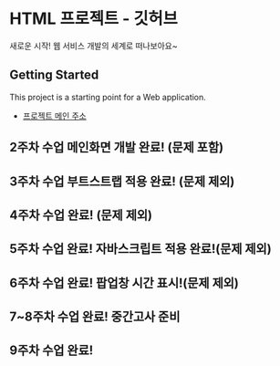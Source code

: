 # HTML 프로젝트 - 깃허브
새로운 시작! 웹 서비스 개발의 세계로 떠나보아요~
## Getting Started
This project is a starting point for a Web application.
- [프로젝트 메인 주소](https://github.com/imsue03/WEB_MAIN)
## 2주차 수업 메인화면 개발 완료! (문제 포함)
## 3주차 수업 부트스트랩 적용 완료! (문제 제외)
## 4주차 수업 완료! (문제 제외)
## 5주차 수업 완료! 자바스크립트 적용 완료!(문제 제외)
## 6주차 수업 완료! 팝업창 시간 표시!(문제 제외)
## 7~8주차 수업 완료! 중간고사 준비
## 9주차 수업 완료!
